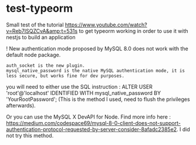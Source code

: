 # test-typeorm
Small test of the tutorial https://www.youtube.com/watch?v=Reb7ISQZCvA&amp;t=531s to get typeorm working in order to use it with nestjs to build an application

! New authentication mode proposed by MySQL 8.0 does not work with the default node package. 

    auth_socket is the new plugin.
    mysql_native_password is the native MySQL authentication mode, it is less secure, but works fine for dev purposes.

you will need to either use the SQL instruction :
ALTER USER 'root'@'localhost' IDENTIFIED WITH mysql_native_password BY 'YourRootPassword'; (This is the method I used, need to flush the privileges afterwards).

Or you can use the MySQL X DevAPI for Node. Find more info here : https://medium.com/codespace69/mysql-8-0-client-does-not-support-authentication-protocol-requested-by-server-consider-8afadc2385e2. I did not try this method.
